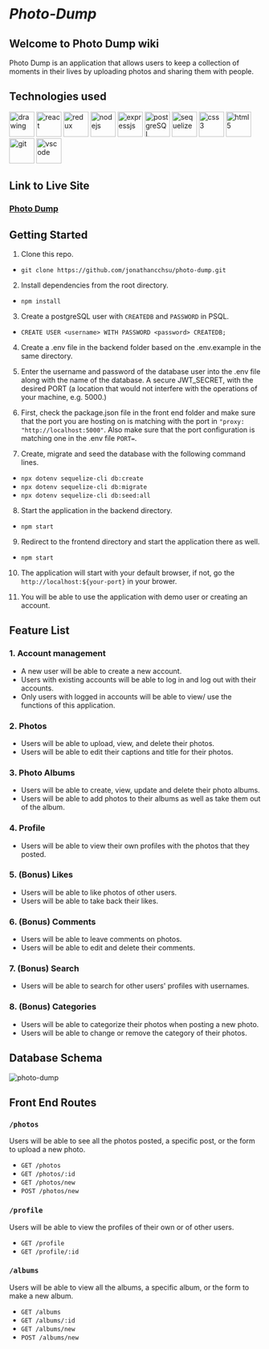 # _**Photo-Dump**_

## **Welcome to Photo Dump wiki**

Photo Dump is an application that allows users to keep a collection of moments in their lives by uploading photos and sharing them with people.

## **Technologies used**

<img src="https://camo.githubusercontent.com/442c452cb73752bb1914ce03fce2017056d651a2099696b8594ddf5ccc74825e/68747470733a2f2f63646e2e6a7364656c6976722e6e65742f67682f64657669636f6e732f64657669636f6e2f69636f6e732f6a6176617363726970742f6a6176617363726970742d6f726967696e616c2e737667" alt="drawing" width="50"/>
<img src="https://camo.githubusercontent.com/27d0b117da00485c56d69aef0fa310a3f8a07abecc8aa15fa38c8b78526c60ac/68747470733a2f2f63646e2e6a7364656c6976722e6e65742f67682f64657669636f6e732f64657669636f6e2f69636f6e732f72656163742f72656163742d6f726967696e616c2e737667" alt="react" width="50">
<img src="https://camo.githubusercontent.com/2b6b50702c658cdfcf440cef1eb88c7e0e5a16ce0eb6ab8bc933da7697c12213/68747470733a2f2f63646e2e6a7364656c6976722e6e65742f67682f64657669636f6e732f64657669636f6e2f69636f6e732f72656475782f72656475782d6f726967696e616c2e737667" alt="redux" width="50">
<img src="https://camo.githubusercontent.com/3a759e3619411b17fc119439adc96780278f6df968813a95a00f30f9fdb11f6b/68747470733a2f2f63646e2e6a7364656c6976722e6e65742f67682f64657669636f6e732f64657669636f6e2f69636f6e732f6e6f64656a732f6e6f64656a732d706c61696e2d776f72646d61726b2e737667" alt="nodejs" width="50">
<img src="https://camo.githubusercontent.com/66a47251fab3236cff187214ff8215c1df71b46739b8b1803ac4cebdfe5c7918/68747470733a2f2f63646e2e6a7364656c6976722e6e65742f67682f64657669636f6e732f64657669636f6e2f69636f6e732f657870726573732f657870726573732d6f726967696e616c2d776f72646d61726b2e737667" alt="expressjs" width="50">
<img src="https://camo.githubusercontent.com/d536b9cc0c533324368535ece721f5424f28eae3ec0e6f3847408948ecacfce6/68747470733a2f2f63646e2e6a7364656c6976722e6e65742f67682f64657669636f6e732f64657669636f6e2f69636f6e732f706f737467726573716c2f706f737467726573716c2d6f726967696e616c2e737667" alt="postgreSQL" width="50">
<img src="https://camo.githubusercontent.com/a2ef2bb116ae565bb254cbb11194dae357eb7582a8babeab337bd3932687d63d/68747470733a2f2f63646e2e6a7364656c6976722e6e65742f67682f64657669636f6e732f64657669636f6e2f69636f6e732f73657175656c697a652f73657175656c697a652d6f726967696e616c2e737667" alt="sequelize" width="50">
<img src="https://camo.githubusercontent.com/2e496d4bfc6f753ddca87b521ce95c88219f77800212ffa6d4401ad368c82170/68747470733a2f2f63646e2e6a7364656c6976722e6e65742f67682f64657669636f6e732f64657669636f6e2f69636f6e732f637373332f637373332d6f726967696e616c2e737667" alt="css3" width="50">
<img src="https://camo.githubusercontent.com/da7acacadecf91d6dc02efcd2be086bb6d78ddff19a1b7a0ab2755a6fda8b1e9/68747470733a2f2f63646e2e6a7364656c6976722e6e65742f67682f64657669636f6e732f64657669636f6e2f69636f6e732f68746d6c352f68746d6c352d6f726967696e616c2e737667" alt="html5" width="50">
<img src="https://camo.githubusercontent.com/dc9e7e657b4cd5ba7d819d1a9ce61434bd0ddbb94287d7476b186bd783b62279/68747470733a2f2f63646e2e6a7364656c6976722e6e65742f67682f64657669636f6e732f64657669636f6e2f69636f6e732f6769742f6769742d6f726967696e616c2e737667" alt="git" width="50">
<img src="https://camo.githubusercontent.com/5fa137d222dde7b69acd22c6572a065ce3656e6ffa1f5e88c1b5c7a935af3cc6/68747470733a2f2f63646e2e6a7364656c6976722e6e65742f67682f64657669636f6e732f64657669636f6e2f69636f6e732f7673636f64652f7673636f64652d6f726967696e616c2e737667" alt="vscode" width="50">
<!-- <img src="" alt="" width="50">
<img src="" alt="" width="50">
<img src="" alt="" width="50">
<img src="" alt="" width="50">
<img src="" alt="" width="50"> -->


## **Link to Live Site**

### **[Photo Dump](https://photo-dump.herokuapp.com/)**

## **Getting Started**

1. Clone this repo.

* `git clone https://github.com/jonathancchsu/photo-dump.git`

2. Install dependencies from the root directory.

* `npm install`

3. Create a postgreSQL user with `CREATEDB` and `PASSWORD` in PSQL.

* `CREATE USER <username> WITH PASSWORD <password> CREATEDB;`

4. Create a .env file in the backend folder based on the .env.example in the same directory.

5. Enter the username and password of the database user into the .env file along with the name of the database. A secure JWT_SECRET, with the desired PORT (a location that would not interfere with the operations of your machine, e.g. 5000.)

6. First, check the package.json file in the front end folder and make sure that the port you are hosting on is matching with the port in `"proxy: "http://localhost:5000"`. Also make sure that the port configuration is matching one in the .env file `PORT=`.

7. Create, migrate and seed the database with the following command lines.
* `npx dotenv sequelize-cli db:create`
* `npx dotenv sequelize-cli db:migrate`
* `npx dotenv sequelize-cli db:seed:all`

8. Start the application in the backend directory.
* `npm start`

9. Redirect to the frontend directory and start the application there as well.
* `npm start`

10. The application will start with your default browser, if not, go the `http://localhost:${your-port}` in your brower.

11. You will be able to use the application with demo user or creating an account.

## **Feature List**

### 1. Account management
* A new user will be able to create a new account.
* Users with existing accounts will be able to log in and log out with their accounts.
* Only users with logged in accounts will be able to view/ use the functions of this application.

### 2. Photos
* Users will be able to upload, view, and delete their photos.
* Users will be able to edit their captions and title for their photos.

### 3. Photo Albums
* Users will be able to create, view, update and delete their photo albums.
* Users will be able to add photos to their albums as well as take them out of the album.

### 4. Profile
* Users will be able to view their own profiles with the photos that they posted.

### 5. (Bonus) Likes
* Users will be able to like photos of other users.
* Users will be able to take back their likes.

### 6. (Bonus) Comments
* Users will be able to leave comments on photos.
* Users will be able to edit and delete their comments.

### 7. (Bonus) Search
* Users will be able to search for other users' profiles with usernames.

### 8. (Bonus) Categories
* Users will be able to categorize their photos when posting a new photo.
* Users will be able to change or remove the category of their photos.

## **Database Schema**

![photo-dump](https://user-images.githubusercontent.com/92463844/156962471-d67e907e-7c5e-4cb6-9db6-c595caaa2406.png)

## **Front End Routes**

### `/photos`

Users will be able to see all the photos posted, a specific post, or the form to upload a new photo.

* `GET /photos`
* `GET /photos/:id`
* `GET /photos/new`
* `POST /photos/new`

### `/profile`

Users will be able to view the profiles of their own or of other users.

* `GET /profile`
* `GET /profile/:id`

### `/albums`

Users will be able to view all the albums, a specific album, or the form to make a new album.

* `GET /albums`
* `GET /albums/:id`
* `GET /albums/new`
* `POST /albums/new`
